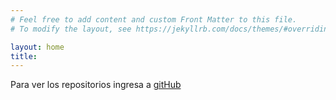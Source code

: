 ```yaml
---
# Feel free to add content and custom Front Matter to this file.
# To modify the layout, see https://jekyllrb.com/docs/themes/#overriding-theme-defaults

layout: home
title: 
---
```


Para ver los repositorios ingresa a [gitHub][gitHUB]


[gitHUB]: https://github.com/unarix?tab=repositories